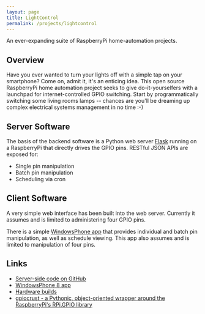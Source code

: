 ```yaml
---
layout: page
title: LightControl
permalink: /projects/lightcontrol
---
```



An ever-expanding suite of RaspberryPi home-automation projects.


Overview
--------

Have you ever wanted to turn your lights off with a simple tap on your
smartphone? Come on, admit it, it's an enticing idea. This open source
RaspberryPi home automation project seeks to give do-it-yourselfers with a
launchpad for internet-controlled GPIO switching. Start by programmatically
switching some living rooms lamps -- chances are you'll be dreaming up complex
electrical systems management in no time :-)


Server Software
---------------

The basis of the backend software is a Python web server [Flask](http://flask.pocoo.org)
running on a RaspberryPi that directly drives the GPIO pins. RESTful JSON APIs
are exposed for:

- Single pin manipulation
- Batch pin manipulation
- Scheduling via cron


Client Software
---------------

A very simple web interface has been built into the web server. Currently it
assumes and is limited to administering four GPIO pins.

There is a simple [WindowsPhone app](http://www.windowsphone.com/en-us/store/app/lightcontrol/76eaf03e-8970-4957-bcca-d59486d2475f)
that provides individual and batch pin manipulation, as well as schedule
viewing. This app also assumes and is limited to manipulation of four pins.


Links
-----

* [Server-side code on GitHub](https://github.com/zourtney/lightcontrol)
* [WindowsPhone 8 app](http://www.windowsphone.com/en-us/store/app/lightcontrol/76eaf03e-8970-4957-bcca-d59486d2475f)
* [Hardware builds](https://plus.google.com/118263545785118510462/posts/KqVU4rRTmtw)
* [gpiocrust - a Pythonic, object-oriented wrapper around the RaspberryPi's RPi.GPIO library](https://github.com/zourtney/gpiocrust)